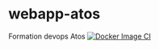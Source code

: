 # webapp-atos
Formation devops Atos
[![Docker Image CI](https://github.com/MaherMak1/webapp-atos/actions/workflows/build.yaml/badge.svg?branch=main)](https://github.com/MaherMak1/webapp-atos/actions/workflows/build.yaml)
